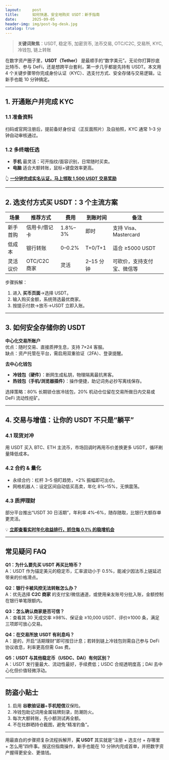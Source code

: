 ```yaml
---
layout:     post
title:      如何快速、安全地购买 USDT：新手指南
date:       2025-09-05
header-img: img/post-bg-desk.jpg
catalog: true
---
```


> **关键词聚焦**：USDT, 稳定币, 加密货币, 法币交易, OTC/C2C, 交易所, KYC, 冷钱包, 链上转账

在数字资产圈子里，**USDT（Tether）** 是最顺手的“数字美元”。无论你打算抄底比特币、参与 DeFi，还是想跨平台套利，第一步几乎都是先持有 USDT。本文用 4 个关键步骤带你完成身份认证（KYC）、选支付方式、安全存储与交易逻辑，让新手也能 10 分钟搞定。

---

## 1. 开通账户并完成 KYC

### 1.1 准备资料  
扫码或官网注册后，提前备好身份证（正反面照片）及自拍照，KYC 通常 1–3 分钟自动审核通过。

### 1.2 多终端任选  
- **手机** 最灵活：可开指纹/面容识别，日常随时买卖。  
- **电脑** 适合大额转账，鼠标+键盘效率更高。

👆 [**一分钟完成实名认证，马上领取 1,500 USDT 交易奖励**](https://okxdog.com/)

---

## 2. 选支付方式买 USDT：3 个主流方案

| 场景 | 推荐方式 | 费用 | 到账时间 | 备注 |
|---|---|---|---|---|
| 新手首购 | 信用卡/借记卡 | 1.8%–3% | 即时 | 支持 Visa、Mastercard |
| 低成本 | 银行转账 | 0–0.2% | T+0/T+1 | 适合 ≥5000 USDT |
| 灵活议价 | OTC/C2C 商家 | 灵活 | 2–15 分钟 | 可砍价，支持支付宝、微信等 |

步骤拆解：  
1. 进入 **买币页面**→选择 USDT。  
2. 输入购买金额，系统筛选最优商家。  
3. 按提示付款→放币→USDT 立即入账。

---

## 3. 如何安全存储你的 USDT

**中心化交易所账户**  
优点：随时交易、直接质押生息，支持 7×24 客服。  
缺点：资产托管在平台，需启用双重验证（2FA）、登录提醒。

**去中心化钱包**  
- **冷钱包（硬件）**：断网生成私钥，物理隔离最抗黑客。  
- **热钱包（手机/浏览器插件）**：操作便捷，助记词务必抄写离线保存。

选择策略：80% 长期锁仓放冷钱包，20% 机动仓位留在交易所做日内交易或 DeFi 流动性挖矿。

---

## 4. 交易与增值：让你的 USDT 不只是“躺平”

### 4.1 现货对冲  
用 USDT 买入 BTC、ETH 主流币，市场回调时再用币价差换更多 USDT，循环刷量降低成本。

### 4.2 合约 & 量化  
- 永续合约：杠杆 3–5 倍盯趋势，+2% 振幅即可出仓。  
- 网格机器人：设定区间自动低买高卖，年化 8%–15%，无惧震荡。

### 4.3 质押理财  
部分平台推出“USDT 30 日活期”，年利率 4%–6%，随存随取，比银行大额存单更灵活。

💡 [**立即查看实时年化收益排行，抓住每 0.1% 的稳增机会**](https://okxdog.com/)

---

## 常见疑问 FAQ

**Q1：为什么要先买 USDT 再买比特币？**  
A：USDT 作为锚定美元的稳定币，汇率波动小于 0.5%，能减少因法币上链延迟带来的价格滑点。

**Q2：银行卡被风控无法转账怎么办？**  
A：优先选择 **C2C 商家** 的支付宝/微信通道，或使用亲友账号分批入账，金额控制在银行单笔限额内。

**Q3：怎么确认商家是否可信？**  
A：查看其 30 天成交率 ≥98%、保证金 ≥10,000 USDT、评价≥1000 条，满足三项即可放心交易。

**Q4：在交易所放 USDT 有利息吗？**  
A：是的，开启“活期理财”即可按日计息；若转到链上冷钱包则需自己参与 DeFi 协议收息，利率更高但需 Gas 费。

**Q5：USDT 与其他稳定币（USDC、DAI）有何区别？**  
A：USDT 发行量最大、流动性最好，手续费低；USDC 合规透明度高；DAI 去中心化但价值轻微浮动。

---

## 防盗小贴士

1. 启用 **谷歌验证器**+**手机短信**双保险。  
2. 冷钱包助记词用金属铭牌刻录，防潮防火。  
3. 每次大额转账，先小额测试再全额。  
4. 不在社群晒持仓截图，避免“精准钓鱼”。

---

用最直白的步骤把复杂流程拆解开，**买 USDT** 其实就是“注册 + 选支付 + 存哪里 + 怎么用”四件事。按这份指南操作，新手也能在 10 分钟内完成首单，并把数字资产握得更安全、更值钱。